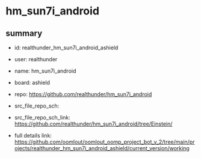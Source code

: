 # hm_sun7i_android
 
## summary 
* id: realthunder_hm_sun7i_android_ashield
* user: realthunder
* name: hm_sun7i_android
* board: ashield
* repo: https://github.com/realthunder/hm_sun7i_android



* src_file_repo_sch: 
* src_file_repo_sch_link: https://github.com/realthunder/hm_sun7i_android/tree/Einstein/
* full details link: https://github.com/oomlout/oomlout_oomp_project_bot_v_2/tree/main/projects/realthunder_hm_sun7i_android_ashield/current_version/working  







